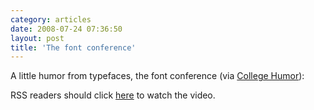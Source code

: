 ```yaml
---
category: articles
date: 2008-07-24 07:36:50
layout: post
title: 'The font conference'
---
```


<p>A little humor from typefaces, the font conference (via <a href="http://www.collegehumor.com/video:1823766">College Humor</a>):</p>

<object type="application/x-shockwave-flash" data="http://www.collegehumor.com/moogaloop/moogaloop.swf?clip_id=1823766&fullscreen=1" width="440" height="247" ><param name="allowfullscreen" value="true" />

<param name="AllowScriptAccess" value="true" />
<param name="movie" quality="best" value="http://www.collegehumor.com/moogaloop/moogaloop.swf?clip_id=1823766&fullscreen=1" />
</object><p>RSS readers should click <a href="//joaobordalo.com/articles/2008/07/24/the-font-conference">here</a> to watch the video.</p>
